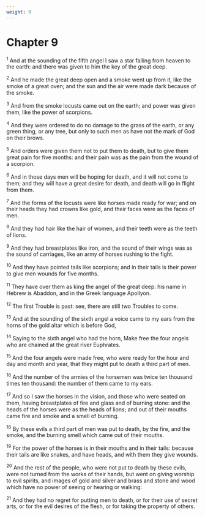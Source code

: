 ```yaml
---
weight: 9
---
```


# Chapter 9

<sup>1</sup> And at the sounding of the fifth angel I saw a star falling from heaven to the earth: and there was given to him the key of the great deep. 

<sup>2</sup> And he made the great deep open and a smoke went up from it, like the smoke of a great oven; and the sun and the air were made dark because of the smoke. 

<sup>3</sup> And from the smoke locusts came out on the earth; and power was given them, like the power of scorpions. 

<sup>4</sup> And they were ordered to do no damage to the grass of the earth, or any green thing, or any tree, but only to such men as have not the mark of God on their brows. 

<sup>5</sup> And orders were given them not to put them to death, but to give them great pain for five months: and their pain was as the pain from the wound of a scorpion. 

<sup>6</sup> And in those days men will be hoping for death, and it will not come to them; and they will have a great desire for death, and death will go in flight from them. 

<sup>7</sup> And the forms of the locusts were like horses made ready for war; and on their heads they had crowns like gold, and their faces were as the faces of men. 

<sup>8</sup> And they had hair like the hair of women, and their teeth were as the teeth of lions. 

<sup>9</sup> And they had breastplates like iron, and the sound of their wings was as the sound of carriages, like an army of horses rushing to the fight. 

<sup>10</sup> And they have pointed tails like scorpions; and in their tails is their power to give men wounds for five months. 

<sup>11</sup> They have over them as king the angel of the great deep: his name in Hebrew is Abaddon, and in the Greek language Apollyon. 

<sup>12</sup> The first Trouble is past: see, there are still two Troubles to come. 

<sup>13</sup> And at the sounding of the sixth angel a voice came to my ears from the horns of the gold altar which is before God, 

<sup>14</sup> Saying to the sixth angel who had the horn, Make free the four angels who are chained at the great river Euphrates. 

<sup>15</sup> And the four angels were made free, who were ready for the hour and day and month and year, that they might put to death a third part of men. 

<sup>16</sup> And the number of the armies of the horsemen was twice ten thousand times ten thousand: the number of them came to my ears. 

<sup>17</sup> And so I saw the horses in the vision, and those who were seated on them, having breastplates of fire and glass and of burning stone: and the heads of the horses were as the heads of lions; and out of their mouths came fire and smoke and a smell of burning. 

<sup>18</sup> By these evils a third part of men was put to death, by the fire, and the smoke, and the burning smell which came out of their mouths. 

<sup>19</sup> For the power of the horses is in their mouths and in their tails: because their tails are like snakes, and have heads, and with them they give wounds. 

<sup>20</sup> And the rest of the people, who were not put to death by these evils, were not turned from the works of their hands, but went on giving worship to evil spirits, and images of gold and silver and brass and stone and wood which have no power of seeing or hearing or walking: 

<sup>21</sup> And they had no regret for putting men to death, or for their use of secret arts, or for the evil desires of the flesh, or for taking the property of others. 


